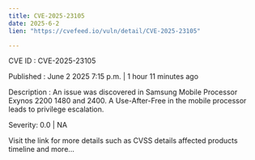 ```yaml
---
title: CVE-2025-23105
date: 2025-6-2
lien: "https://cvefeed.io/vuln/detail/CVE-2025-23105"

---
```


CVE ID : CVE-2025-23105

Published :  June 2
2025
7:15 p.m. | 1 hour
11 minutes ago

Description : An issue was discovered in Samsung Mobile Processor Exynos 2200
1480
and 2400. A Use-After-Free in the mobile processor leads to privilege escalation.

Severity: 0.0 | NA

Visit the link for more details
such as CVSS details
affected products
timeline
and more...
